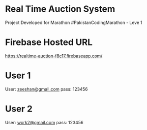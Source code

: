 # Real Time Auction System
Project Developed for Marathon #PakistanCodingMarathon - Leve 1

# Firebase Hosted URL
https://realtime-auction-f8c17.firebaseapp.com/


# User 1
User: zeeshan@gmail.com
pass: 123456

# User 2
User: work2@gmail.com
pass: 123456

